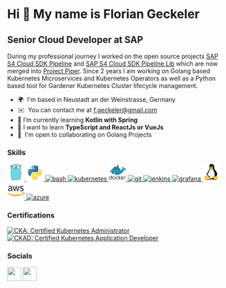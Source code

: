 Hi 👋 My name is Florian Geckeler
=================================

Senior Cloud Developer at SAP
----------------------------------

During my professional journey I worked on the open source projects [SAP S4 Cloud SDK Pipeline](https://github.com/SAP/cloud-s4-sdk-pipeline) and [SAP S4 Cloud SDK Pipeline Lib](https://github.com/SAP/cloud-s4-sdk-pipeline-lib) which are now merged into [Project Piper](https://github.com/SAP/jenkins-library). Since 2 years I am working on Golang based Kubernetes Microservices and Kubernetes Operators as well as a Python based tool for Gardener Kubernetes Cluster lifecycle management.

* 🌍  I'm based in Neustadt an der Weinstrasse, Germany
* ✉️  You can contact me at [f.geckeler@gmail.com](mailto:f.geckeler@gmail.com)
* 🌱 I’m currently learning **Kotlin with Spring**
* 🌱 I want to learn **TypeScript and ReactJs or VueJs**
* 🤝  I'm open to collaborating on Golang Projects

### Skills


<p align="left">
<a href="https://golang.org" target="_blank" rel="noreferrer"> <img src="https://raw.githubusercontent.com/devicons/devicon/master/icons/go/go-original.svg" alt="go" width="40" height="40"/> </a>
<a href="https://www.python.org" target="_blank" rel="noreferrer"> <img src="https://raw.githubusercontent.com/devicons/devicon/master/icons/python/python-original.svg" alt="python" width="40" height="40"/> </a>
<a href="https://www.gnu.org/software/bash/" target="_blank" rel="noreferrer"> <img src="https://www.vectorlogo.zone/logos/gnu_bash/gnu_bash-icon.svg" alt="bash" width="40" height="40"/> </a>
<a href="https://kubernetes.io" target="_blank" rel="noreferrer"> <img src="https://www.vectorlogo.zone/logos/kubernetes/kubernetes-icon.svg" alt="kubernetes" width="40" height="40"/> </a>
<a href="https://www.docker.com/" target="_blank" rel="noreferrer"> <img src="https://raw.githubusercontent.com/devicons/devicon/master/icons/docker/docker-original-wordmark.svg" alt="docker" width="40" height="40"/> </a>
<a href="https://git-scm.com/" target="_blank" rel="noreferrer"> <img src="https://www.vectorlogo.zone/logos/git-scm/git-scm-icon.svg" alt="git" width="40" height="40"/> </a>
<a href="https://www.jenkins.io" target="_blank" rel="noreferrer"> <img src="https://www.vectorlogo.zone/logos/jenkins/jenkins-icon.svg" alt="jenkins" width="40" height="40"/> </a> 
<a href="https://grafana.com" target="_blank" rel="noreferrer"> <img src="https://www.vectorlogo.zone/logos/grafana/grafana-icon.svg" alt="grafana" width="40" height="40"/> </a>
<a href="https://www.linux.org/" target="_blank" rel="noreferrer"> <img src="https://raw.githubusercontent.com/devicons/devicon/master/icons/linux/linux-original.svg" alt="linux" width="40" height="40"/> </a>
<a href="https://aws.amazon.com" target="_blank" rel="noreferrer"> <img src="https://raw.githubusercontent.com/devicons/devicon/master/icons/amazonwebservices/amazonwebservices-original-wordmark.svg" alt="aws" width="40" height="40"/> </a> 
<a href="https://azure.microsoft.com/en-in/" target="_blank" rel="noreferrer"> <img src="https://www.vectorlogo.zone/logos/microsoft_azure/microsoft_azure-icon.svg" alt="azure" width="40" height="40"/> </a>
</p>


### Certifications

<!--START_SECTION:badges-->
[![CKA: Certified Kubernetes Administrator](https://images.credly.com/size/60x60/images/8b8ed108-e77d-4396-ac59-2504583b9d54/cka_from_cncfsite__281_29.png)](http://www.credly.com/badges/43d70d42-6522-4f51-a6a4-436e0acc9f03 "CKA: Certified Kubernetes Administrator")
[![CKAD: Certified Kubernetes Application Developer](https://images.credly.com/size/60x60/images/f88d800c-5261-45c6-9515-0458e31c3e16/ckad_from_cncfsite.png)](http://www.credly.com/badges/0e1ee1df-c14e-4a13-ba79-f6e0d60b60db "CKAD: Certified Kubernetes Application Developer")
<!--END_SECTION:badges-->

### Socials

<p align="left"> <a href="https://www.github.com/fgeck" target="_blank" rel="noreferrer"><img src="https://raw.githubusercontent.com/danielcranney/readme-generator/main/public/icons/socials/github.svg" width="32" height="32" /></a> <a href="https://www.linkedin.com/in/floriangeckeler" target="_blank" rel="noreferrer"><img src="https://raw.githubusercontent.com/danielcranney/readme-generator/main/public/icons/socials/linkedin.svg" width="32" height="32" /></a></p>
